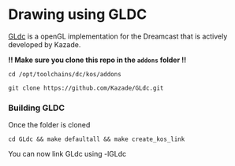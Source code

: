 # Drawing using GLDC

[GLdc](https://github.com/Kazade/GLdc) is a openGL implementation for the Dreamcast that is actively developed by Kazade.

**!! Make sure you clone this repo in the `addons` folder !!**

`cd /opt/toolchains/dc/kos/addons`

`git clone https://github.com/Kazade/GLdc.git`

### Building GLDC

Once the folder is cloned

`cd GLdc && make defaultall && make create_kos_link`

You can now link GLdc using -lGLdc
